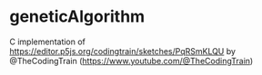 # geneticAlgorithm


C implementation of https://editor.p5js.org/codingtrain/sketches/PqRSmKLQU by @TheCodingTrain (https://www.youtube.com/@TheCodingTrain)